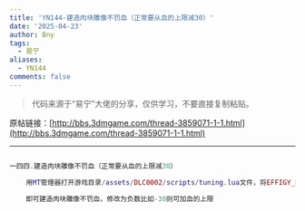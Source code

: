 ```yaml
---
title: 'YN144-建造肉块雕像不罚血（正常要从血的上限减30）'
date: '2025-04-23'
author: Bny
tags:
  - 易宁
aliases:
  - YN144
comments: false
---
```


> 代码来源于“易宁”大佬的分享，仅供学习，不要直接复制粘贴。

原帖链接：[http://bbs.3dmgame.com/thread-3859071-1-1.html](http://bbs.3dmgame.com/thread-3859071-1-1.html)

---

```lua  

一四四.建造肉块雕像不罚血（正常要从血的上限减30）	用MT管理器打开游戏目录/assets/DLC0002/scripts/tuning.lua文件，将EFFIGY_HEALTH_PENALTY = 30,替换为EFFIGY_HEALTH_PENALTY = 0,	即可建造肉块雕像不罚血，修改为负数比如-30则可加血的上限

```  

